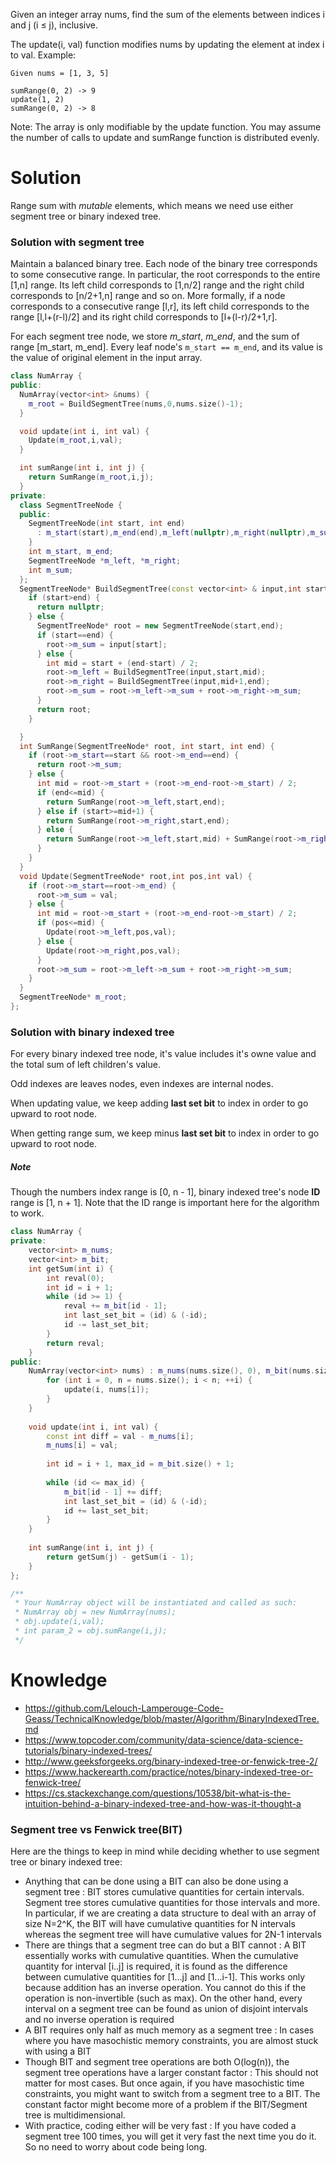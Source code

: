 Given an integer array nums, find the sum of the elements between indices i and j (i ≤ j), inclusive.

The update(i, val) function modifies nums by updating the element at index i to val.
Example:
```
Given nums = [1, 3, 5]

sumRange(0, 2) -> 9
update(1, 2)
sumRange(0, 2) -> 8
```
Note:
The array is only modifiable by the update function.
You may assume the number of calls to update and sumRange function is distributed evenly.

# Solution
  
Range sum with _mutable_ elements, which means we need use either segment tree or binary indexed tree.  
  
### Solution with segment tree

Maintain a balanced binary tree. Each node of the binary tree corresponds to some consecutive range. In particular, the root corresponds to the entire [1,n] range. Its left child corresponds to [1,n/2] range and the right child corresponds to [n/2+1,n] range and so on. More formally, if a node corresponds to a consecutive range [l,r], its left child corresponds to the range [l,l+(r-l)/2] and its right child corresponds to [l+(l-r)/2+1,r].

For each segment tree node, we store _m_start_, _m_end_, and the sum of range [m\_start, m\_end]. Every leaf node's ```m_start == m_end```, and its value is the value of original element in the input array.
  
```cpp
class NumArray {
public:
  NumArray(vector<int> &nums) {
    m_root = BuildSegmentTree(nums,0,nums.size()-1);
  }

  void update(int i, int val) {
    Update(m_root,i,val);
  }

  int sumRange(int i, int j) {
    return SumRange(m_root,i,j);
  }
private:
  class SegmentTreeNode {
  public:
    SegmentTreeNode(int start, int end)
      : m_start(start),m_end(end),m_left(nullptr),m_right(nullptr),m_sum(0) {
    }
    int m_start, m_end;
    SegmentTreeNode *m_left, *m_right;
    int m_sum;
  };
  SegmentTreeNode* BuildSegmentTree(const vector<int> & input,int start, int end) {
    if (start>end) {
      return nullptr;
    } else {
      SegmentTreeNode* root = new SegmentTreeNode(start,end);
      if (start==end) {
        root->m_sum = input[start];
      } else {
        int mid = start + (end-start) / 2;
        root->m_left = BuildSegmentTree(input,start,mid);
        root->m_right = BuildSegmentTree(input,mid+1,end);
        root->m_sum = root->m_left->m_sum + root->m_right->m_sum;
      }
      return root;
    }

  }
  int SumRange(SegmentTreeNode* root, int start, int end) {
    if (root->m_start==start && root->m_end==end) {
      return root->m_sum;
    } else {
      int mid = root->m_start + (root->m_end-root->m_start) / 2;
      if (end<=mid) {
        return SumRange(root->m_left,start,end);
      } else if (start>=mid+1) {
        return SumRange(root->m_right,start,end);
      } else {
        return SumRange(root->m_left,start,mid) + SumRange(root->m_right,mid+1,end);
      }
    }
  }
  void Update(SegmentTreeNode* root,int pos,int val) {
    if (root->m_start==root->m_end) {
      root->m_sum = val;
    } else {
      int mid = root->m_start + (root->m_end-root->m_start) / 2;
      if (pos<=mid) {
        Update(root->m_left,pos,val);
      } else {
        Update(root->m_right,pos,val);
      }
      root->m_sum = root->m_left->m_sum + root->m_right->m_sum;
    }
  }
  SegmentTreeNode* m_root;
};
```


### Solution with binary indexed tree

For every binary indexed tree node, it's value includes it's owne value and the total sum of left children's value.

Odd indexes are leaves nodes, even indexes are internal nodes.

When updating value, we keep adding __last set bit__ to index in order to go upward to root node.

When getting range sum, we keep minus __last set bit__ to index in order to go upward to root node.


##### Note 

Though the numbers index range is [0, n - 1], binary indexed tree's node __ID__ range is [1, n + 1]. Note that the ID range is important here for the algorithm to work.


```cpp
class NumArray {
private:
    vector<int> m_nums;
    vector<int> m_bit;
    int getSum(int i) {
        int reval(0);
        int id = i + 1;
        while (id >= 1) {
            reval += m_bit[id - 1];
            int last_set_bit = (id) & (-id);
            id -= last_set_bit;
        }
        return reval;
    }
public:
    NumArray(vector<int> nums) : m_nums(nums.size(), 0), m_bit(nums.size(), 0){
        for (int i = 0, n = nums.size(); i < n; ++i) {
            update(i, nums[i]);
        }
    }
    
    void update(int i, int val) {
        const int diff = val - m_nums[i];
        m_nums[i] = val;
        
        int id = i + 1, max_id = m_bit.size() + 1;
        
        while (id <= max_id) {
            m_bit[id - 1] += diff;
            int last_set_bit = (id) & (-id);
            id += last_set_bit;
        }
    }
    
    int sumRange(int i, int j) {
        return getSum(j) - getSum(i - 1);
    }
};

/**
 * Your NumArray object will be instantiated and called as such:
 * NumArray obj = new NumArray(nums);
 * obj.update(i,val);
 * int param_2 = obj.sumRange(i,j);
 */
```

# Knowledge

* https://github.com/Lelouch-Lamperouge-Code-Geass/TechnicalKnowledge/blob/master/Algorithm/BinaryIndexedTree.md
* https://www.topcoder.com/community/data-science/data-science-tutorials/binary-indexed-trees/
* http://www.geeksforgeeks.org/binary-indexed-tree-or-fenwick-tree-2/
* https://www.hackerearth.com/practice/notes/binary-indexed-tree-or-fenwick-tree/
* https://cs.stackexchange.com/questions/10538/bit-what-is-the-intuition-behind-a-binary-indexed-tree-and-how-was-it-thought-a

### Segment tree vs Fenwick tree(BIT)

Here are the things to keep in mind while deciding whether to use segment tree or binary indexed tree:

* Anything that can be done using a BIT can also be done using a segment tree : BIT stores cumulative quantities for certain intervals. Segment tree stores cumulative quantities for those intervals and more. In particular, if we are creating a data structure to deal with an array of size N=2^K, the BIT will have cumulative quantities for N intervals whereas the segment tree will have cumulative values for 2N-1 intervals
* There are things that a segment tree can do but a BIT cannot : A BIT essentially works with cumulative quantities. When the cumulative quantity for interval [i..j] is required, it is found as the difference between cumulative quantities for [1...j] and [1...i-1]. This works only because addition has an inverse operation. You cannot do this if the operation is non-invertible (such as max). On the other hand, every interval on a segment tree can be found as union of disjoint intervals and no inverse operation is required
* A BIT requires only half as much memory as a segment tree : In cases where you have masochistic memory constraints, you are almost stuck with using a BIT
* Though BIT and segment tree operations are both O(log(n)), the segment tree operations have a larger constant factor : This should not matter for most cases. But once again, if you have masochistic time constraints, you might want to switch from a segment tree to a BIT. The constant factor might become more of a problem if the BIT/Segment tree is multidimensional.
* With practice, coding either will be very fast : If you have coded a segment tree 100 times, you will get it very fast the next time you do it. So no need to worry about code being long.


